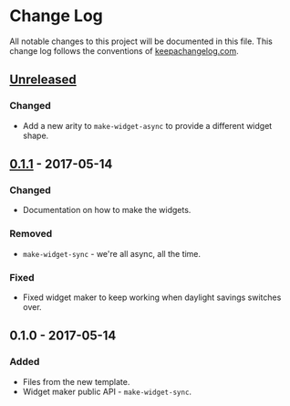# Change Log
All notable changes to this project will be documented in this file. This change log follows the conventions of [keepachangelog.com](http://keepachangelog.com/).

## [Unreleased]
### Changed
- Add a new arity to `make-widget-async` to provide a different widget shape.

## [0.1.1] - 2017-05-14
### Changed
- Documentation on how to make the widgets.

### Removed
- `make-widget-sync` - we're all async, all the time.

### Fixed
- Fixed widget maker to keep working when daylight savings switches over.

## 0.1.0 - 2017-05-14
### Added
- Files from the new template.
- Widget maker public API - `make-widget-sync`.

[Unreleased]: https://github.com/your-name/mulesoft-clj/compare/0.1.1...HEAD
[0.1.1]: https://github.com/your-name/mulesoft-clj/compare/0.1.0...0.1.1
